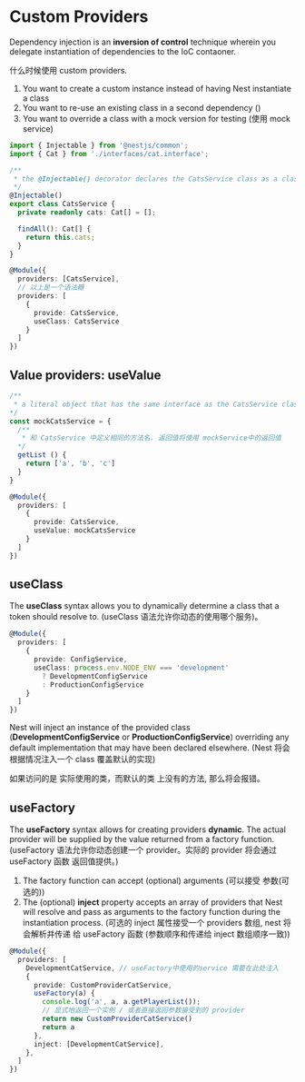 # Custom Providers

Dependency injection is an **inversion of control** technique wherein you delegate instantiation of dependencies to the IoC contaoner.

什么时候使用 custom providers.

1. You want to create a custom instance instead of having Nest instantiate a class
2. You want to re-use an existing class in a second dependency ()
3. You want to override a class with a mock version for testing (使用 mock service)

```ts
import { Injectable } from '@nestjs/common';
import { Cat } from './interfaces/cat.interface';

/**
 * the @Injectable() decorator declares the CatsService class as a class that can be managed by the Nest IoC container
 */
@Injectable()
export class CatsService {
  private readonly cats: Cat[] = [];

  findAll(): Cat[] {
    return this.cats;
  }
}

@Module({
  providers: [CatsService],
  // 以上是一个语法糖
  providers: [
    {
      provide: CatsService,
      useClass: CatsService
    }
  ]
})
```

## Value providers: useValue

```ts
/**
 * a literal object that has the same interface as the CatsService class it is replacing.
*/
const mockCatsService = {
  /**
   * 和 CatsService 中定义相同的方法名. 返回值将使用 mockService中的返回值
  */
  getList () {
    return ['a', 'b', 'c']
  }
}

@Module({
  providers: [
    {
      provide: CatsService,
      useValue: mockCatsService
    }
  ]
})
```

## useClass

The **useClass** syntax allows you to dynamically determine a class that a token should resolve to.
(useClass 语法允许你动态的使用哪个服务)。

```ts
@Module({
  providers: [
    {
      provide: ConfigService,
      useClass: process.env.NODE_ENV === 'development'
        ? DevelopmentConfigService
        : ProductionConfigService
    }
  ]
})
```

Nest will inject an instance of the provided class (**DevelopmentConfigService** or **ProductionConfigService**) overriding any default implementation that may have been declared elsewhere.
(Nest 将会根据情况注入一个 class 覆盖默认的实现)

如果访问的是 实际使用的类，而默认的类 上没有的方法, 那么将会报错。

## useFactory

The **useFactory** syntax allows for creating providers **dynamic**. The actual provider will be supplied by
the value returned from a factory function. (useFactory 语法允许你动态创建一个 provider。实际的 provider 将会通过 useFactory 函数 返回值提供。)

1. The factory function can accept (optional) arguments (可以接受 参数(可选的))
2. The (optional) **inject** property accepts an array of providers that Nest will resolve and pass as arguments to the
   factory function during the instantiation process.
   (可选的 inject 属性接受一个 providers 数组, nest 将会解析并传递 给 useFactory 函数 (参数顺序和传递给 inject 数组顺序一致))

```ts
@Module({
  providers: [
    DevelopmentCatService, // useFactory中使用的service 需要在此处注入
    {
      provide: CustomProviderCatService,
      useFactory(a) {
        console.log('a', a, a.getPlayerList());
        // 显式地返回一个实例 / 或者直接返回参数接受到的 provider
        return new CustomProviderCatService()
        return a
      },
      inject: [DevelopmentCatService],
    },
  ]
})
```
